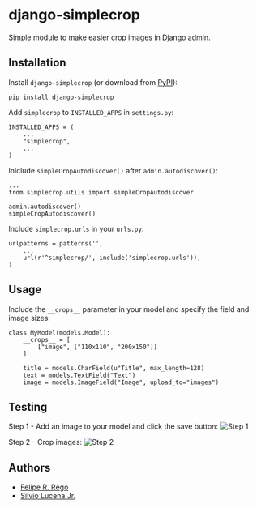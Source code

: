 
django-simplecrop
================

Simple module to make easier crop images in Django admin.


Installation
-----------------------------------
Install ``django-simplecrop`` (or download from [PyPI](http://pypi.python.org/pypi/django-simplecrop/ "Download from PyPI")):

    pip install django-simplecrop

Add ``simplecrop`` to ``INSTALLED_APPS`` in ``settings.py``:


    INSTALLED_APPS = (
        ...
        "simplecrop",
        ...
    )
    
Inlclude ``simpleCropAutodiscover()`` after ``admin.autodiscover()``:
    
    ...
    from simplecrop.utils import simpleCropAutodiscover
    
    admin.autodiscover()
    simpleCropAutodiscover()

Include ``simplecrop.urls`` in your ``urls.py``:
    
    urlpatterns = patterns('',
        ...
        url(r'^simplecrop/', include('simplecrop.urls')),
    )
    
    
Usage
------------------


Include the ``__crops__`` parameter in your model and specify the field and image sizes:

    class MyModel(models.Model):
        __crops__ = [
            ["image", ["110x110", "200x150"]]
        ]

        title = models.CharField(u"Title", max_length=128)
        text = models.TextField("Text")
        image = models.ImageField("Image", upload_to="images")


Testing
-----------------
Step 1 - Add an image to your model and click the save button:
![Step 1](https://photos-5.dropbox.com/t/0/AAAbIUFlisdivxlOS9JDtjHu0oe_UcGpA2lWEEjWy9PZLg/12/35856195/png/2048x1536/3/1400014800/0/2/step1.png/msi85fl_eYtFqadIi39FbX_GdXJ6opfyYP3a1cYDgg0 "Step 1")

Step 2 - Crop images:
![Step 2](https://photos-1.dropbox.com/t/0/AACww3yrcYeWZLtcHiRlGaHB4vWieIuwW5i0hJ6y_CJ_8Q/12/35856195/png/2048x1536/3/1400014800/0/2/step2.png/D0k4WZUl5QSkmTspbklNr9LGpTJyV1WgjoX7EPxBInA "Step 2")


Authors
-----------------

- [Felipe R. Rêgo](https://github.com/feliperrego "GitHub - Felipe R. Rêgo")
- [Silvio Lucena Jr.](https://github.com/feliperrego "GitHub - Silvio Lucena")